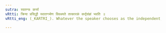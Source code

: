 ```yaml
---
sutra: स्वतन्त्रः कर्त्ता
vRtti: क्रिया प्रसिद्धौ स्वातन्त्र्येण विवक्ष्यते तत्कारकं कर्तृसंज्ञं भवति ॥
vRtti_eng: (_KARTRI_). Whatever the speaker chooses as the independent, principal and absolute source of action is called _karta_ or agent.

---
```


